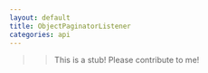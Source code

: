 ```yaml
---
layout: default
title: ObjectPaginatorListener
categories: api
---
```


>>This is a stub!  Please contribute to me!
